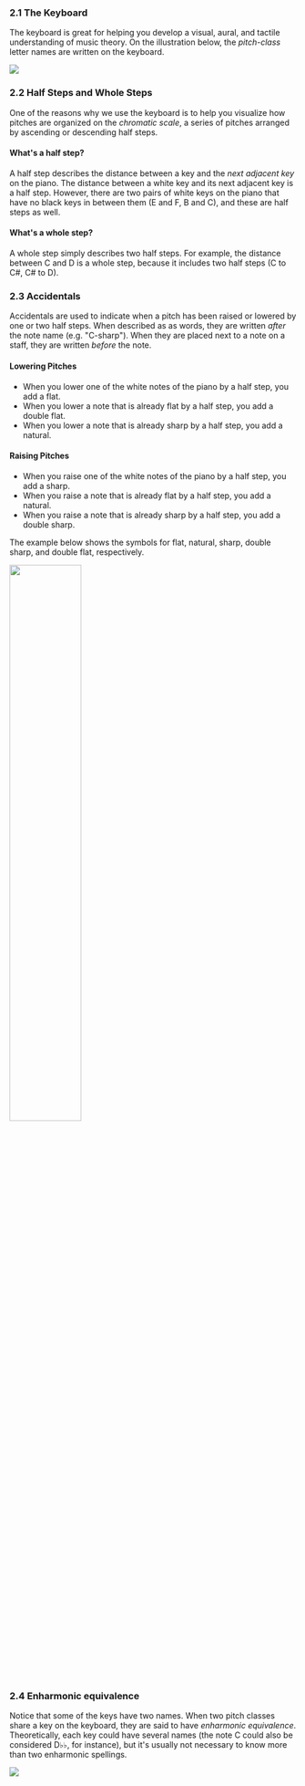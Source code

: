 ### 2.1 The Keyboard ###

The keyboard is great for helping you develop a visual, aural, and tactile understanding of music theory. On the illustration below, the *pitch-class* letter names are written on the keyboard. 

<img src ="http://openmusictheory.com/Graphics/keyboardlayout-small.png">

### 2.2 Half Steps and Whole Steps

One of the reasons why we use the keyboard is to help you visualize how pitches are organized on the *chromatic scale*, a series of pitches arranged by ascending or descending half steps.

#### What's a half step?
A half step describes the distance between a key and the *next adjacent key* on the piano. The distance between a white key and its next adjacent key is a half step. However, there are two pairs of white keys on the piano that have no black keys in between them (E and F, B and C), and these are half steps as well.

#### What's a whole step?
A whole step simply describes two half steps. For example, the distance between C and D is a whole step, because it includes two half steps (C to C#, C# to D).

### 2.3 Accidentals

Accidentals are used to indicate when a pitch has been raised or lowered by one or two half steps. When described as as words, they are written *after* the note name (e.g. "C-sharp"). When they are placed next to a note on a staff, they are written *before* the note.

#### Lowering Pitches
- When you lower one of the white notes of the piano by a half step, you add a flat. 
- When you lower a note that is already flat by a half step, you add a double flat. 
- When you lower a note that is already sharp by a half step, you add a natural.

#### Raising Pitches
- When you raise one of the white notes of the piano by a half step, you add a sharp.
- When you raise a note that is already flat by a half step, you add a natural.
- When you raise a note that is already sharp by a half step, you add a double sharp.

The example below shows the symbols for flat, natural, sharp, double sharp, and double flat, respectively.

<img src ="http://openmusictheory.com/Graphics/accidentals.png" width="50%" height="50%">

### 2.4 Enharmonic equivalence ###

Notice that some of the keys have two names. When two pitch classes share a key on the keyboard, they are said to have *enharmonic equivalence*. Theoretically, each key could have several names (the note C could also be considered D&#9837;&#9837;, for instance), but it's usually not necessary to know more than two enharmonic spellings. 

<img src ="http://openmusictheory.com/Graphics/keyboardlayout-small.png">
